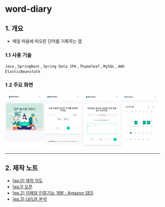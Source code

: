 # word-diary

## 1. 개요

- 매일 마음에 떠오른 단어를 기록하는 앱

### 1.1 사용 기술

`Java` , `SpringBoot` , `Spring Data JPA` , `Thymeleaf` ,  `MySQL` , `AWS ElasticBeanstalk`

### 1.2 주요 화면

![주요화면.png](./docs/img/주요화면.png)

---

## 2. 제작 노트
- [[ep.0] 제작 의도](https://tozitizi.tistory.com/entry/단어-일기장-제작-의도)
- [[ep.1] 오픈](https://tozitizi.tistory.com/entry/단어일기장-오픈)
- [[ep.2] 이메일 인증기능 개발 : Amazon SES](https://tozitizi.tistory.com/entry/word-diary-email-authentication)
- [[ep.3] UI/UX 분석](https://tozitizi.tistory.com/entry/word-diary-ui-ux-problem)
